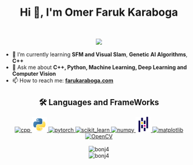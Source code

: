 <h1 align="center">Hi 👋, I'm Omer Faruk Karaboga </h1>
<p align="center">
  <br>
 <br>
  <a href="https://visitcount.itsvg.in">
  <img src="https://visitcount.itsvg.in/api?id=bonj4&label=Profile%20Views&color=11&icon=1&pretty=true" />
</a>
</p>

- 🌱 I’m currently learning **SFM and Visual Slam**, **Genetic AI Algorithms**, **C++**
- 💬 Ask me about **C++, Python,  Machine Learning, Deep Learning and Computer Vision**
- 📫 How to reach me: **[farukaraboga.com](https://farukaraboga.com/)**

<h2 align="center">🛠️ Languages and FrameWorks</h2>
<div align="center">
  <a href="http://www.cplusplus.org/" target="_blank" rel="noreferrer">
  <img src="https://brandslogos.com/wp-content/uploads/images/large/c-logo.png" alt="cpp" width="35" height="40"/>
  </a> <a href="" target="_blank" rel="noreferrer"> 
  </a> <a href="https://www.python.org" target="_blank" rel="noreferrer"> 
  <img src="https://raw.githubusercontent.com/devicons/devicon/master/icons/python/python-original.svg" alt="python" width="40" height="40"/> </a> 
  <a href="https://pytorch.org/" target="_blank" rel="noreferrer">
  <img src="https://www.vectorlogo.zone/logos/pytorch/pytorch-icon.svg" alt="pytorch" width="40" height="40"/> </a> 
  <a href="https://www.tensorflow.org" target="_blank" rel="noreferrer"> 
  <img src="https://upload.wikimedia.org/wikipedia/commons/0/05/Scikit_learn_logo_small.svg" alt="scikit_learn" width="40" height="40"/> </a> 
  <a href="https://numpy.org/" target="_blank" rel="noreferrer"> 
  <img src="https://user-images.githubusercontent.com/67586773/105040771-43887300-5a88-11eb-9f01-bee100b9ef22.png" alt="numpy" width="45" height="45"/> </a> 
  <a href="https://pandas.pydata.org/" target="_blank" rel="noreferrer"> 
  <img src="https://raw.githubusercontent.com/devicons/devicon/2ae2a900d2f041da66e950e4d48052658d850630/icons/pandas/pandas-original.svg" alt="pandas" width="40" height="40"/>
  <a href="https://matplotlib.org/" target="_blank" rel="noreferrer"> 
  <img src="https://upload.wikimedia.org/wikipedia/commons/0/01/Created_with_Matplotlib-logo.svg" alt="matplotlib" width="40" height="40"/> </a> 
  <a href="https://opencv.org/" target="_blank" rel="noreferrer"> 
  <img src="https://upload.wikimedia.org/wikipedia/commons/3/32/OpenCV_Logo_with_text_svg_version.svg" alt="OpenCV" width="40" height="40"/> </a>
</div><br>
<div align="center">
  <img width ="45%" src="https://github-readme-stats.vercel.app/api?username=bonj4&theme=radical&show_icons=true" alt="bonj4" display="block"><br>
  <!--<p align="center"><img align="center" src="https://github-readme-stats.vercel.app/api/top-langs/?username=bonj4&layout=compact&theme=tokyonight" alt="bonj4" display="block"/></p>-->
  <img width ="45%" src="https://github-readme-streak-stats.herokuapp.com/?user=bonj4&theme=radical" alt="bonj4"/>
</div>
